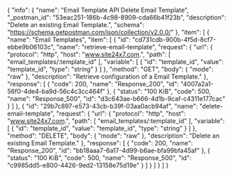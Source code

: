 {
  "info": {
    "name": "Email Template API Delete Email Template",
    "_postman_id": "53eac251-186b-4c98-8909-cda66b41f23b",
    "description": "Delete an existing Email Template.",
    "schema": "https://schema.getpostman.com/json/collection/v2.0.0/"
  },
  "item": [
    {
      "name": "Email Templates",
      "item": [
        {
          "id": "cd731cdb-900b-4f5d-8cf7-ebbe9b06103c",
          "name": "retrieve-email-template",
          "request": {
            "url": {
              "protocol": "http",
              "host": "www.site24x7.com.",
              "path": [
                "email_templates/:template_id"
              ],
              "variable": [
                {
                  "id": "template_id",
                  "value": "template_id",
                  "type": "string"
                }
              ]
            },
            "method": "GET",
            "body": {
              "mode": "raw"
            },
            "description": "Retrieve configuration of a Email Template."
          },
          "response": [
            {
              "code": 200,
              "name": "Response_200",
              "id": "4007a2a1-56f0-4de4-ba9d-56c4c3cc464f"
            },
            {
              "status": "100 KiB",
              "code": 500,
              "name": "Response_500",
              "id": "d3c643ae-b666-4d1b-9caf-c4311e177cac"
            }
          ]
        },
        {
          "id": "29b7c897-e573-43cb-b39f-03aa0acb94af",
          "name": "delete-email-template",
          "request": {
            "url": {
              "protocol": "http",
              "host": "www.site24x7.com.",
              "path": [
                "email_templates/:template_id"
              ],
              "variable": [
                {
                  "id": "template_id",
                  "value": "template_id",
                  "type": "string"
                }
              ]
            },
            "method": "DELETE",
            "body": {
              "mode": "raw"
            },
            "description": "Delete an existing Email Template."
          },
          "response": [
            {
              "code": 200,
              "name": "Response_200",
              "id": "bb18aaa7-6a17-4d99-b6ae-bfa99bfa45af"
            },
            {
              "status": "100 KiB",
              "code": 500,
              "name": "Response_500",
              "id": "c9985dd5-e800-4426-9ed2-13158e75d19e"
            }
          ]
        }
      ]
    }
  ]
}